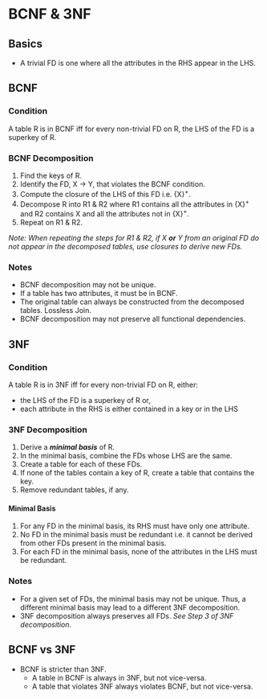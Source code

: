 # BCNF & 3NF

## Basics
- A trivial FD is one where all the attributes in the RHS appear in the LHS.

## BCNF
### Condition
A table R is in BCNF iff for every non-trivial FD on R, the LHS of the FD is a superkey of R.

### BCNF Decomposition
1. Find the keys of R.
2. Identify the FD, X → Y, that violates the BCNF condition.
3. Compute the closure of the LHS of this FD i.e. {X}<sup>+</sup>.
4. Decompose R into R1 & R2 where R1 contains all the attributes in {X}<sup>+</sup> and R2 contains X and all the attributes not in {X}<sup>+</sup>.
5. Repeat on R1 & R2.

*Note: When repeating the steps for R1 & R2, if X* ***or*** *Y from an original FD do not appear in the decomposed tables, use closures to derive new FDs.*

### Notes
- BCNF decomposition may not be unique.
- If a table has two attributes, it must be in BCNF.
- The original table can always be constructed from the decomposed tables. Lossless Join.
- BCNF decomposition may not preserve all functional dependencies.

## 3NF
### Condition
A table R is in 3NF iff for every non-trivial FD on R, either:

- the LHS of the FD is a superkey of R or,
- each attribute in the RHS is either contained in a key or in the LHS

### 3NF Decomposition
1. Derive a ***minimal basis*** of R.
2. In the minimal basis, combine the FDs whose LHS are the same.
3. Create a table for each of these FDs.
4. If none of the tables contain a key of R, create a table that contains the key.
5. Remove redundant tables, if any.

#### Minimal Basis
1. For any FD in the minimal basis, its RHS must have only one attribute.
2. No FD in the minimal basis must be redundant i.e. it cannot be derived from other FDs present in the minimal basis.
3. For each FD in the minimal basis, none of the attributes in the LHS must be redundant.

### Notes
- For a given set of FDs, the minimal basis may not be unique. Thus, a different minimal basis may lead to a different 3NF decomposition.
- 3NF decomposition always preserves all FDs. *See Step 3 of 3NF decomposition.*

## BCNF vs 3NF
- BCNF is stricter than 3NF.
	- A table in BCNF is always in 3NF, but not vice-versa.
	- A table that violates 3NF always violates BCNF, but not vice-versa.
